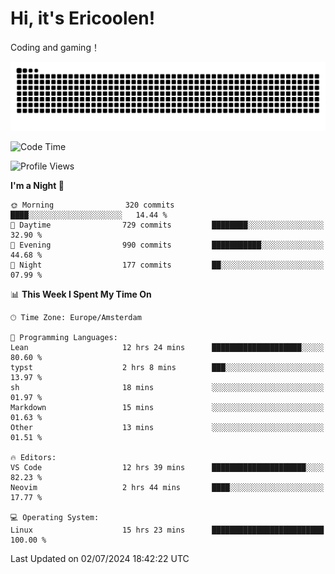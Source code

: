 # Hi, it's Ericoolen!
Coding and gaming！

<picture>
  <source media="(prefers-color-scheme: dark)" srcset="https://raw.githubusercontent.com/Eric-Song-Nop/Eric-Song-Nop/output/github-contribution-grid-snake-dark.svg">
  <source media="(prefers-color-scheme: light)" srcset="https://raw.githubusercontent.com/Eric-Song-Nop/Eric-Song-Nop/output/github-contribution-grid-snake.svg">
  <img alt="github contribution grid snake animation" src="https://raw.githubusercontent.com/Eric-Song-Nop/Eric-Song-Nop/output/github-contribution-grid-snake.svg">
</picture>

<!--START_SECTION:waka-->
![Code Time](http://img.shields.io/badge/Code%20Time-1%2C396%20hrs%2021%20mins-blue)

![Profile Views](http://img.shields.io/badge/Profile%20Views-0-blue)

**I'm a Night 🦉** 

```text
🌞 Morning                320 commits         ████░░░░░░░░░░░░░░░░░░░░░   14.44 % 
🌆 Daytime                729 commits         ████████░░░░░░░░░░░░░░░░░   32.90 % 
🌃 Evening                990 commits         ███████████░░░░░░░░░░░░░░   44.68 % 
🌙 Night                  177 commits         ██░░░░░░░░░░░░░░░░░░░░░░░   07.99 % 
```


📊 **This Week I Spent My Time On** 

```text
🕑︎ Time Zone: Europe/Amsterdam

💬 Programming Languages: 
Lean                     12 hrs 24 mins      ████████████████████░░░░░   80.60 % 
typst                    2 hrs 8 mins        ███░░░░░░░░░░░░░░░░░░░░░░   13.97 % 
sh                       18 mins             ░░░░░░░░░░░░░░░░░░░░░░░░░   01.97 % 
Markdown                 15 mins             ░░░░░░░░░░░░░░░░░░░░░░░░░   01.63 % 
Other                    13 mins             ░░░░░░░░░░░░░░░░░░░░░░░░░   01.51 % 

🔥 Editors: 
VS Code                  12 hrs 39 mins      █████████████████████░░░░   82.23 % 
Neovim                   2 hrs 44 mins       ████░░░░░░░░░░░░░░░░░░░░░   17.77 % 

💻 Operating System: 
Linux                    15 hrs 23 mins      █████████████████████████   100.00 % 
```


 Last Updated on 02/07/2024 18:42:22 UTC
<!--END_SECTION:waka-->
